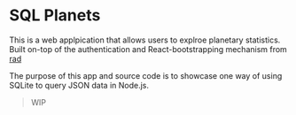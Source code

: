 # SQL Planets

This is a web applpication that allows users to explroe planetary statistics. 
Built on-top of the authentication and React-bootstrapping mechanism from 
[rad]()

The purpose of this app and source code is to showcase one way of using SQLite 
to query JSON data in Node.js.

> WIP
